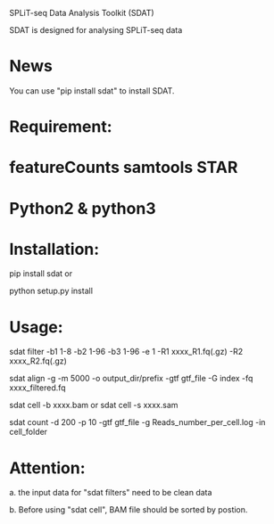 SPLiT-seq Data Analysis Toolkit (SDAT)

SDAT is designed for analysing SPLiT-seq data


# News

You can use "pip install sdat" to install SDAT.


# Requirement:
# featureCounts samtools STAR

# Python2 & python3

# Installation:

pip install sdat  or

python setup.py install

# Usage:

sdat filter -b1 1-8  -b2 1-96  -b3 1-96  -e 1 -R1 xxxx_R1.fq(.gz)  -R2 xxxx_R2.fq(.gz)



sdat align -g -m 5000 -o output_dir/prefix  -gtf gtf_file  -G index   -fq xxxx_filtered.fq



sdat cell  -b xxxx.bam    or    sdat cell  -s xxxx.sam



sdat count -d 200 -p 10 -gtf  gtf_file  -g Reads_number_per_cell.log  -in cell_folder





# Attention:  

a. the input data for "sdat filters" need to be clean data

b. Before using "sdat cell", BAM file should be sorted by  postion. 

